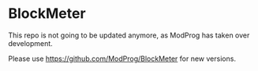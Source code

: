 # BlockMeter

This repo is not going to be updated anymore, as ModProg has taken over development.

Please use https://github.com/ModProg/BlockMeter for new versions.
